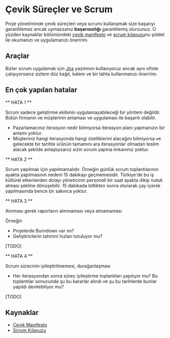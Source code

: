 # Çevik Süreçler ve Scrum

Proje yönetiminde çevik süreçleri veya scrumı kullanamak size başarıyı garantilemez ancak uymazsanız **başarısızlığı** garantilemiş olursunuz. O yüzden kaynaklar bölümündeki [çevik manifesto](http://agilemanifesto.org/iso/tr/) ve [scrum kılavuzu](https://www.scrum.org/Portals/0/Documents/Scrum%20Guides/2013/Scrum-Guide-TR.pdf)nu şiddet ile okumanızı ve uygulamanızı öneririm.

## Araçlar

Bizler scrum uygulamak için [Jira](https://www.atlassian.com/software/jira) yazılımını kullanıyoruz ancak aynı ofiste çalışıyorsanız sizlere düz kağıt, kalem ve bir tahta kullanmanızı öneririm.

## En çok yapılan hatalar

** HATA 1 **

Scrum sadece geliştirme ekibinin uygulamayabileceği bir yöntem değildir. Bütün firmanın ve müşterinin anlaması ve uygulaması ile başarılı olabilir.

* Pazarlamacınız iterasyon nedir bilmiyorsa iterasyon planı yapmanızın bir anlamı yoktur.
* Müşteriniz hangi iterasyonda hangi özelliklerini alacağını bilmiyorsa ve gelecekte bir tarihte ürünün tamamını ara iterasyonlar olmadan teslim alacak şekilde anlaştıysanız sizin scrum yapma imkanınız yoktur.

** HATA 2 **

Scrum yapılmak için yapılmamalıdır. Örneğin günlük scrum toplantılarının ayakta yapılmasının nedeni 15 dakikayı geçmemesidir. Türkiye'de bu iş kültürel etkenlerden dolayı yöneticinin personeli bir saat ayakta dikip nutuk atması şekline dönüşebilir. 15 dakikada bittikten sonra oturarak çay içerek yapılmasında bence bir sakınca yoktur.

** HATA 3 **

Alınması gerek raporların alınmaması veya alınamaması

Örneğin

* Projelerde Burndown var mı?
* Geliştiricilerin tahmini hızları tutuluyor mu?

[TODO]

** HATA 4 **

Scrum sürecinin iyileştirilmemesi, durağanlaşması

* Her iterasyondan sonra süreç iyileştirme toplantıları yapılıyor mu? Bu toplantılar sonucunda şu bu kararlar alındı ve şu bu tarihlerde bunlar yapıldı denilebiliyor mu?

[TODO]

## Kaynaklar

* [Çevik Manifesto](http://agilemanifesto.org/iso/tr/)
* [Scrum Kılavuzu](https://www.scrum.org/Portals/0/Documents/Scrum%20Guides/2013/Scrum-Guide-TR.pdf)
